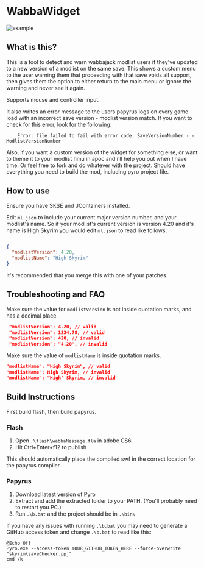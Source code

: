 # WabbaWidget

![example](https://github.com/Osmosis-Wrench/wabbaWidget/blob/main/example.png)

## What is this?

This is a tool to detect and warn wabbajack modlist users if they've updated to a new version of a modlist on the same save. This shows a custom menu to the user warning them that proceeding with that save voids all support, then gives them the option to either return to the main menu or ignore the warning and never see it again.

Supports mouse and controller input.

It also writes an error message to the users papyrus logs on every game load with an incorrect save version - modlist version match. If you want to check for this error, look for the following:

```log
    Error: file failed to fail with error code: SaveVersionNumber -_- ModlistVersionNumber
```

Also, if you want a custom version of the widget for something else, or want to theme it to your modlist hmu in apoc and i'll help you out when I have time. Or feel free to fork and do whatever with the project. Should have everything you need to build the mod, including pyro project file.

## How to use

Ensure you have SKSE and JContainers installed.

Edit ``ml.json`` to include your current major version number, and your modlist's name.
So if your modlist's current version is version 4.20 and it's name is High Skyrim you would edit ``ml.json`` to read like follows:

```json

{
  "modlistVersion": 4.20,
  "modlistName": "High Skyrim"
}

```

It's recommended that you merge this with one of your patches.

## Troubleshooting and FAQ

Make sure the value for ``modlistVersion`` is not inside quotation marks, and has a decimal place.

```json
 "modlistVersion": 4.20, // valid
 "modlistVersion": 1234.78, // valid
 "modlistVersion": 420, // invalid
 "modlistVersion": "4.20", // invalid
 ```

 Make sure the value of ``modlistName`` is inside quotation marks.

 ```json
 "modlistName": "High Skyrim", // valid
 "modlistName": High Skyrim, // invalid
 "modlistName": "High' Skyrim, // invalid
 ```

## Build Instructions

First build flash, then build papyrus.

### Flash

1. Open ``.\flash\wabbaMessage.fla`` in adobe CS6.
2. Hit Ctrl+Enter+f12 to publish

This should automatically place the compiled swf in the correct location for the papyrus compiler.

### Papyrus

1. Download latest version of [Pyro](https://github.com/fireundubh/pyro/releases)
2. Extract and add the extracted folder to your PATH. (You'll probably need to restart you PC.)
3. Run ``.\b.bat`` and the project should be in ``.\bin\``

If you have any issues with running `.\b.bat` you may need to generate a GitHub access token and change ``.\b.bat`` to read like this:

```batch
@Echo Off
Pyro.exe --access-token YOUR_GITHUB_TOKEN_HERE --force-overwrite "skyrim\saveChecker.ppj"
cmd /k
```
